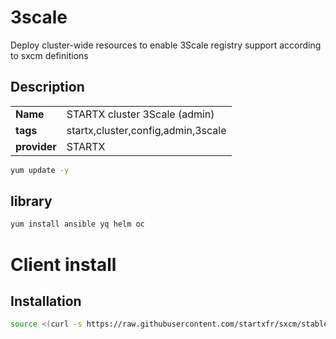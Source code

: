 # 3scale

Deploy cluster-wide resources to enable 3Scale registry support according to sxcm definitions

## Description

|              |                                    |
| ------------ | ---------------------------------- |
| **Name**     | STARTX cluster 3Scale (admin)      |
| **tags**     | startx,cluster,config,admin,3scale |
| **provider** | STARTX                             |




```bash
yum update -y
```

## library

```bash
yum install ansible yq helm oc
```

# Client install

## Installation

```bash
source <(curl -s https://raw.githubusercontent.com/startxfr/sxcm/stable/installer)
```
